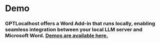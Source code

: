 # Demo

### GPTLocalhost offers a Word Add-in that runs locally, enabling seamless integration between your local LLM server and Microsoft Word. [Demos are available here.](https://gptlocalhost.com/demo/)


